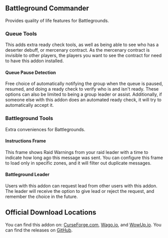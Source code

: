 ## Battleground Commander
Provides quality of life features for Battlegrounds. 

### Queue Tools
This adds extra ready check tools, as well as being able to see who has a deserter debuff, or mercenary contract. As
the mercenary contract is invisible to other players, the players you want to see the contract for need to have this
addon installed.

#### Queue Pause Detection
Free choice of automatically notifying the group when the queue is paused, resumed, and doing a ready check to verify
who is and isn't ready. These options can also be limited to being a group leader or assist. Additionally, if someone
else with this addon does an automated ready check, it will try to automatically accept it.

### Battleground Tools
Extra conveniences for Battlegrounds.

#### Instructions Frame
This frame shows Raid Warnings from your raid leader with a time to indicate how long ago this message was sent. You can
configure this frame to load only in specific zones, and it will filter out duplicate messages.

#### Battleground Leader
Users with this addon can request lead from other users with this addon. The leader will receive the option to give lead
or reject the request, and remember the choice in the future.

## Official Download Locations
You can find this addon on: [CurseForge.com](https://www.curseforge.com/wow/addons/battleground-commander), 
[Wago.io](https://addons.wago.io/addons/wow-battleground-commander), and [WowUp.io](https://wowup.io/addons/1792745). 
You can find the releases on [GitHub](https://github.com/linaori/wow-battleground-commander/releases).
